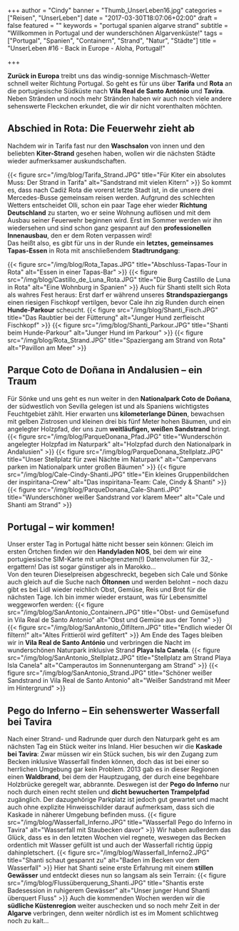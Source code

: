 +++
author = "Cindy"
banner = "Thumb_UnserLeben16.jpg"
categories = ["Reisen", "UnserLeben"]
date = "2017-03-30T18:07:06+02:00"
draft = false
featured = ""
keywords = "portugal spanien algarve strand"
subtitle = "Willkommen in Portugal und der wunderschönen Algarvenküste!"
tags = ["Portugal", "Spanien", "Containern", "Strand", "Natur", "Städte"]
title = "UnserLeben #16 - Back in Europe - Aloha, Portugal!"

+++

**Zurück in Europa** treibt uns das windig-sonnige Mischmasch-Wetter schnell weiter Richtung Portugal. So geht es für uns über **Tarifa** und **Rota** an die portugiesische Südküste nach **Vila Real de Santo António** und **Tavira**.<!--more--> Neben Stränden und noch mehr Stränden haben wir auch noch viele andere sehenswerte Fleckchen erkundet, die wir dir nicht vorenthalten möchten.     

## Abschied in Rota: Die Feuerwehr zieht ab

Nachdem wir in Tarifa fast nur den **Waschsalon** von innen und den beliebten **Kiter-Strand** gesehen haben, wollen wir die nächsten Städte wieder aufmerksamer auskundschaften. 

{{< figure src="/img/blog/Tarifa_Strand.JPG" title="Für Kiter ein absolutes Muss: Der Strand in Tarifa"
alt="Sandstrand mit vielen Kitern" >}}
So kommt es, dass nach Cadiź Rota die vorerst letzte Stadt ist, in die unsere drei Mercedes-Busse gemeinsam reisen werden. Aufgrund des schlechten Wetters entscheidet Olli, schon ein paar Tage eher wieder **Richtung Deutschland** zu starten, wo er seine Wohnung auflösen und mit dem Ausbau seiner Feuerwehr beginnen wird. Erst im Sommer werden wir ihn wiedersehen und sind schon ganz gespannt auf den **professionellen Innenausbau**, den er dem Roten verpassen wird!      
Das heißt also, es gibt für uns in der Runde ein **letztes, gemeinsames Tapas-Essen** in Rota mit anschließendem **Stadtrundgang**:

{{< figure src="/img/blog/Rota_Tapas.JPG" title="Abschluss-Tapas-Tour in Rota"
alt="Essen in einer Tapas-Bar" >}}
{{< figure src="/img/blog/Castillo_de_Luna_Rota.JPG" title="Die Burg Castillo de Luna in Rota"
alt="Eine Wohnburg in Spanien" >}}
Auch für Shanti stellt sich Rota als wahres Fest heraus: Erst darf er während unseres **Strandspaziergangs** einen riesigen Fischkopf vertilgen, bevor Cale ihn zig Runden durch einen **Hunde-Parkour** scheucht. 
{{< figure src="/img/blog/Shanti_Fisch.JPG" title="Das Raubtier bei der Fütterung"
alt="Junger Hund zerfleischt Fischkopf" >}}
{{< figure src="/img/blog/Shanti_Parkour.JPG" title="Shanti beim Hunde-Parkour"
alt="Junger Hund im Parkour" >}}
{{< figure src="/img/blog/Rota_Strand.JPG" title="Spaziergang am Strand von Rota"
alt="Pavillon am Meer" >}}
## Parque Coto de Doñana in Andalusien – ein Traum
Für Sönke und uns geht es nun weiter in den **Nationalpark Coto de Doñana**, der südwestlich von Sevilla gelegen ist und als Spaniens wichtigstes Feuchtgebiet zählt. Hier erwarten uns **kilometerlange Dünen**, bewachsen mit gelben Zistrosen und kleinen drei bis fünf Meter hohen Bäumen, und ein angelegter Holzpfad, der uns zum **weitläufigen, weißen Sandstrand** bringt. 
{{< figure src="/img/blog/ParqueDonana_Pfad.JPG" title="Wunderschön angelegter Holzpfad im Naturpark"
alt="Holzpfad durch den Nationalpark in Andalusien" >}}
{{< figure src="/img/blog/ParqueDonana_Stellplatz.JPG" title="Unser Stellplatz für zwei Nächte im Naturpark" alt="Campervans parken im Nationalpark unter großen Bäumen" >}}
{{< figure src="/img/blog/Cale-Cindy-Shanti.JPG" title="Ein kleines Gruppenbildchen der inspiritana-Crew"
alt="Das inspiritana-Team: Cale, Cindy & Shanti" >}}
{{< figure src="/img/blog/ParqueDonana_Cale-Shanti.JPG" title="Wunderschöner weißer Sandstrand vor klarem Meer" alt="Cale und Shanti am Strand" >}}
## Portugal – wir kommen!
Unser erster Tag in Portugal hätte nicht besser sein können: Gleich im ersten Örtchen finden wir den **Handyladen NOS**, bei dem wir eine portugiesische SIM-Karte mit unbegrenztem(!) Datenvolumen für 32,- ergattern! Das ist sogar günstiger als in Marokko…      
Von den teuren Dieselpreisen abgeschreckt, begeben sich Cale und Sönke auch gleich auf die Suche nach **Öltonnen** und werden belohnt – noch dazu gibt es bei Lidl wieder reichlich Obst, Gemüse, Reis und Brot für die nächsten Tage. Ich bin immer wieder erstaunt, was für Lebensmittel weggeworfen werden:
{{< figure src="/img/blog/SanAntonio_Containern.JPG" title="Obst- und Gemüsefund in Vila Real de Santo Antonio"
alt="Obst und Gemüse aus der Tonne" >}}
{{< figure src="/img/blog/SanAntonio_Ölfiltern.JPG" title="Endlich wieder Öl filtern!"
alt="Altes Frittieröl wird gefiltert" >}}
Am Ende des Tages bleiben wir in **Vila Real de Santo António** und verbringen die Nacht im wunderschönen Naturpark inklusive Strand **Playa Isla Canela**.
{{< figure src="/img/blog/SanAntonio_Stellplatz.JPG" title="Stellplatz am Strand Playa Isla Canela"
alt="Camperautos im Sonnenuntergang am Strand" >}}
{{< figure src="/img/blog/SanAntonio_Strand.JPG" title="Schöner weißer Sandstrand in Vila Real de Santo Antonio"
alt="Weißer Sandstrand mit Meer im Hintergrund" >}}
## Pego do Inferno – Ein sehenswerter Wasserfall bei Tavira
Nach einer Strand- und Radrunde quer durch den Naturpark geht es am nächsten Tag ein Stück weiter ins Inland. Hier besuchen wir die **Kaskade bei Tavira**: Zwar müssen wir ein Stück suchen, bis wir den Zugang zum Becken inklusive Wasserfall finden können, doch das ist bei einer so herrlichen Umgebung gar kein Problem. 2013 gab es in dieser Regionen einen **Waldbrand**, bei dem der Hauptzugang, der durch eine begehbare Holzbrücke geregelt war, abbrannte. Deswegen ist der **Pego do Inferno** nur noch durch einen recht steilen und **dicht bewucherten Trampelpfad** zugänglich. Der dazugehörige Parkplatz ist jedoch gut gewartet und macht auch ohne explizite Hinweisschilder darauf aufmerksam, dass sich die Kaskade in näherer Umgebung befinden muss.
{{< figure src="/img/blog/Wasserfall_Inferno.JPG" title="Wasserfall Pego do Inferno in Tavira"
alt="Wasserfall mit Staubecken davor" >}}
Wir haben außerdem das Glück, dass es in den letzten Wochen viel regnete, weswegen das Becken ordentlich mit Wasser gefüllt ist und auch der Wasserfall richtig üppig dahinpletschert.
{{< figure src="/img/blog/Wasserfall_Inferno2.JPG" title="Shanti schaut gespannt zu"
alt="Baden im Becken vor dem Wasserfall" >}}
Hier hat Shanti seine erste Erfahrung mit einem **stillen Gewässer** und entdeckt dieses nun so langsam als sein Terrain:
{{< figure src="/img/blog/Flussüberquerung_Shanti.JPG" title="Shantis erste Badesession in ruhigerem Gewässer" alt="Unser junger Hund Shanti überquert Fluss" >}}
Auch die kommenden Wochen werden wir die **südliche Küstenregion** weiter auschecken und so noch mehr Zeit in der **Algarve** verbringen, denn weiter nördlich ist es im Moment schlichtweg noch zu kalt...
